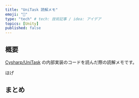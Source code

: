```yaml
---
title: "UniTask 読解メモ"
emoji: "💬"
type: "tech" # tech: 技術記事 / idea: アイデア
topics: [Unity]
published: false
---
```


## 概要
[Cysharp/UniTask](https://github.com/Cysharp/UniTask) の内部実装のコードを読んだ際の読解メモです。

ほげ

## まとめ
